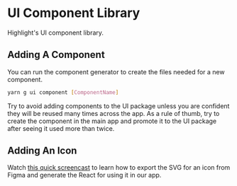 # UI Component Library

Highlight's UI component library.

## Adding A Component

You can run the component generator to create the files needed for a new component.

```sh
yarn g ui component [ComponentName]
```

Try to avoid adding components to the UI package unless you are confident they will be reused many times across the app. As a rule of thumb, try to create the component in the main app and promote it to the UI package after seeing it used more than twice.

## Adding An Icon

Watch [this quick screencast](https://www.loom.com/share/9232df2413fd4719b1a01c67d9cb6cc4) to learn how to export the SVG for an icon from Figma and generate the React for using it in our app.
